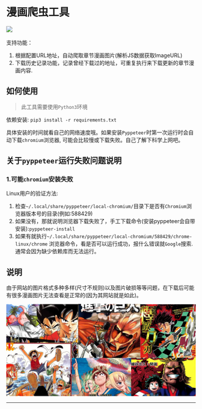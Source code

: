 # 漫画爬虫工具
![](https://visitor-badge.glitch.me/badge?page_id=learnhard-cn.comics_spider)

支持功能：
1. 根据配置URL地址，自动爬取章节漫画图片(解析JS数据获取ImageURL)
2. 下载历史记录功能，记录曾经下载过的地址，可重复执行来下载更新的章节漫画内容.

## 如何使用
> 此工具需要使用`Python3`环境

依赖安装: `pip3 install -r requirements.txt`

具体安装的时间就看自己的网络速度哦。如果安装`Pyppeteer`时第一次运行时会自动下载`chromium`浏览器, 可能会比较慢或下载失败。自己了解下科学上网吧。


## 关于`pyppeteer`运行失败问题说明

### 1.可能`chromium`安装失败
Linux用户的验证方法:
1. 检查`~/.local/share/pyppeteer/local-chromium/`目录下是否有`Chromium`浏览器版本号的目录(例如:588429)
2. 如果没有，那就说明浏览器下载失败了，手工下载命令(安装pyppeteer会自带安装):`pyppeteer-install`
3. 如果有就执行`~/.local/share/pyppeteer/local-chromium/588429/chrome-linux/chrome` 浏览器命令，看是否可以运行成功，报什么错误就`Google`搜索.通常会因为缺少依赖库而无法运行。

## 说明
由于网站的图片格式多种多样(尺寸不规则)以及图片破损等等问题，在下载后可能有很多漫画图片无法查看是正常的(因为其网站就是如此)。


![](images/comics.png)

---


